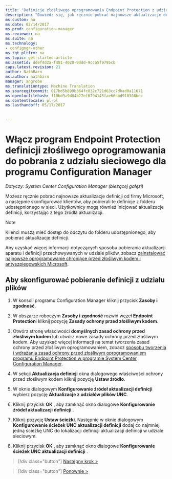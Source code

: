 ```yaml
---
title: "Definicje złośliwego oprogramowania Endpoint Protection z udziału sieciowego | Dokumentacja firmy Microsoft"
description: "Dowiedz się, jak ręcznie pobrać najnowsze aktualizacje definicji firmy Microsoft, a następnie skonfiguruj klientom na pobieranie tych definicji."
ms.custom: na
ms.date: 02/14/2017
ms.prod: configuration-manager
ms.reviewer: na
ms.suite: na
ms.technology:
- configmgr-other
ms.tgt_pltfrm: na
ms.topic: get-started-article
ms.assetid: ddef4d2a-f481-4020-9ddd-9cca5f9795cb
caps.latest.revision: 21
author: NathBarn
ms.author: nathbarn
manager: angrobe
ms.translationtype: Machine Translation
ms.sourcegitcommit: 017bd5b899b364fc832c721d63cc7dbad0a11671
ms.openlocfilehash: 110bd9a9d04b27ef6794145fae66dbd910308bdc
ms.contentlocale: pl-pl
ms.lasthandoff: 05/17/2017


---
```


# <a name="enable-endpoint-protection-malware-definitions-to-download-from-a-network-share-for-configuration-manager"></a>Włącz program Endpoint Protection definicji złośliwego oprogramowania do pobrania z udziału sieciowego dla programu Configuration Manager

*Dotyczy: System Center Configuration Manager (bieżącej gałęzi)*

 Możesz ręcznie pobrać najnowsze aktualizacje definicji od firmy Microsoft, a następnie skonfigurować klientów, aby pobierali te definicje z folderu udostępnionego w sieci. Użytkownicy mogą również inicjować aktualizacje definicji, korzystając z tego źródła aktualizacji.

> [!NOTE]
>  Klienci muszą mieć dostęp do odczytu do folderu udostępnionego, aby pobierać aktualizacje definicji.

 Aby uzyskać więcej informacji dotyczących sposobu pobierania aktualizacji aparatu i definicji przechowywanych w udziale plików, zobacz [zainstalować najnowsze oprogramowanie chroniące przed złośliwym kodem i antyszpiegowskich Microsoft](http://www.microsoft.com/security/portal/Definitions/HowToForeFront.aspx).

## <a name="to-configure-definition-downloads-from-a-file-share"></a>Aby skonfigurować pobieranie definicji z udziału plików

1.  W konsoli programu Configuration Manager kliknij przycisk **Zasoby i zgodność**.

2.  W obszarze roboczym **Zasoby i zgodność** rozwiń węzeł **Endpoint Protection**i kliknij pozycję **Zasady ochrony przed złośliwym kodem**.

3.  Otwórz stronę właściwości **domyślnych zasad ochrony przed złośliwym kodem** lub utwórz nowe zasady ochrony przed złośliwym kodem. Aby uzyskać więcej informacji na temat tworzenia zasad ochrony przed złośliwym oprogramowaniem, zobacz [sposobu tworzenia i wdrażania zasad ochrony przed złośliwym oprogramowaniem programu Endpoint Protection w programie System Center Configuration Manager](endpoint-antimalware-policies.md).

4.  W sekcji **Aktualizacja definicji** okna dialogowego właściwości ochrony przed złośliwym kodem kliknij pozycję **Ustaw źródło**.

5.  W oknie dialogowym **Konfigurowanie źródeł aktualizacji definicji** wybierz pozycję **Aktualizacje z udziałów plików UNC**.

6.  Kliknij przycisk **OK** , aby zamknąć okno dialogowe **Konfigurowanie źródeł aktualizacji definicji** .

7.  Kliknij pozycję **Ustaw ścieżki**. Następnie w oknie dialogowym **Konfigurowanie ścieżek UNC aktualizacji definicji** dodaj co najmniej jedną ścieżkę UNC do lokalizacji definicji aktualizacji definicji w udziale sieciowym.

8.  Kliknij przycisk **OK** , aby zamknąć okno dialogowe **Konfigurowanie ścieżek UNC aktualizacji definicji** .


> [!div class="button"]
[Następny krok >](endpoint-antimalware-policies.md)

> [!div class="button"]
[Ponownie >](endpoint-configure-alerts.md)

